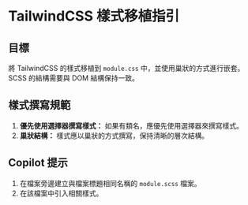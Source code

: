# TailwindCSS 樣式移植指引

## 目標

將 TailwindCSS 的樣式移植到 `module.css` 中，並使用巢狀的方式進行嵌套。SCSS 的結構需要與 DOM 結構保持一致。

## 樣式撰寫規範

1. **優先使用選擇器撰寫樣式：** 如果有類名，應優先使用選擇器來撰寫樣式。
2. **巢狀結構：** 樣式應以巢狀的方式撰寫，保持清晰的層次結構。

## Copilot 提示

1. 在檔案旁邊建立與檔案標題相同名稱的 `module.scss` 檔案。
2. 在該檔案中引入相關樣式。
